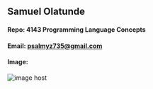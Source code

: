 ## Samuel Olatunde
#### Repo: 4143 Programming Language Concepts
#### Email: psalmyz735@gmail.com
#### Image:
<img src="https://thumbs2.imgbox.com/f9/4b/vL6XpCnh_t.jpg" alt="image host"/>
